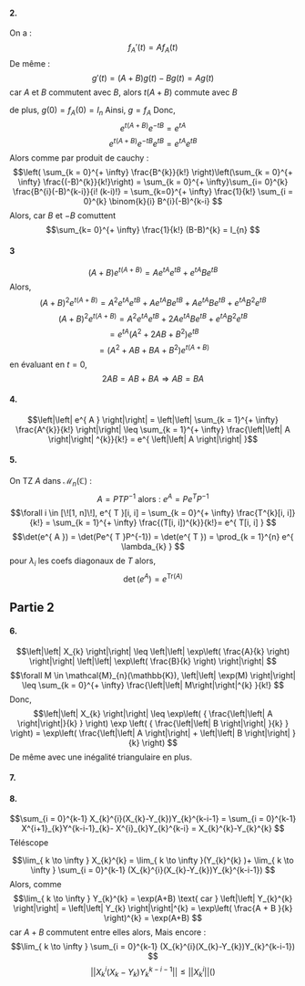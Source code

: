 #### 2.
On a : 
$$f_{A}'(t)=Af_{A}(t)$$
De même : 
$$g'(t) = (A+B)g(t) - Bg(t) = Ag(t) $$
car $A$ et $B$ commutent avec $B$, alors $t(A+B)$ commute avec $B$

de plus, $g(0) = f_{A}(0) = I_{n}$
Ainsi, $g= f_{A}$ Donc, 
$$e^{t(A+B) }e^{ -tB } = e^{ tA }$$
$$e^{ t(A+B) } e^{ -tB } e^{ tB } = e^{ tA }e^{ tB }$$
Alors comme par produit de cauchy : 
$$\left( \sum_{k = 0}^{+ \infty} \frac{B^{k}}{k!} \right)\left(\sum_{k = 0}^{+ \infty} \frac{(-B)^{k}}{k!}\right) = \sum_{k = 0}^{+ \infty}\sum_{i= 0}^{k} \frac{B^{i}(-B)^{k-i}}{i! (k-i)!} = \sum_{k=0}^{+ \infty} \frac{1}{k!} \sum_{i = 0}^{k} \binom{k}{i} B^{i}(-B)^{k-i} $$
Alors, car $B$ et $-B$ comuttent
$$\sum_{k=  0}^{+ \infty} \frac{1}{k!} (B-B)^{k} = I_{n} $$

#### 3
$$(A+B)e^{ t(A+B) } = Ae^{ tA }e^{ tB } + e^{ tA }Be^{ tB } $$
Alors, 
$$(A+B)^{2} e^{ t(A+B) } = A^{2}e^{ tA }e^{ tB } + Ae^{ tA }Be^{ tB } + Ae^{ tA } Be^{ tB } + e^{ tA } B^{2}e^{ tB }$$
$$(A+B)^{2}e^{ t(A+B) } =A^{2}e^{ tA } e^{ tB } + 2 A e^{ tA } B e^{ tB } + e^{ tA } B^{2}e^{ tB }$$
$$= e^{ tA }(A^{2}+ 2AB + B^{2})e^{ tB } $$
$$= (A^{2} + AB + BA + B^{2}) e^{ t(A+B) }  $$
en évaluant en $t=0$, 
$$2AB = AB+BA \Rightarrow  AB = BA$$

#### 4.
$$\left|\left| e^{ A } \right|\right| = \left|\left| \sum_{k = 1}^{+ \infty} \frac{A^{k}}{k!} \right|\right| \leq \sum_{k = 1}^{+ \infty} \frac{\left|\left| A \right|\right| ^{k}}{k!} = e^{ \left|\left| A \right|\right|  }$$

#### 5.
On TZ $A$ dans $\mathcal{M}_{n}(\mathbb{C})$ : 
$$A = PTP^{-1} \text{ alors : } e^{ A } = P e^{ T } P^{-1}$$
$$\forall i \in [\![1, n]\!], e^{ T }[i, i] = \sum_{k = 0}^{+ \infty}  \frac{T^{k}[i, i]}{k!} = \sum_{k = 1}^{+ \infty} \frac{(T[i, i])^{k}}{k!}= e^{ T[i, i] } $$
$$\det(e^{ A }) = \det(Pe^{ T }P^{-1}) = \det(e^{ T }) = \prod_{k = 1}^{n} e^{ \lambda_{k} } $$
pour $\lambda_{i}$ les coefs diagonaux de $T$ alors, 
$$\det(e^{ A }) = e^{ \mathrm{Tr}(A) }$$

## Partie 2
#### 6.
$$\left|\left| X_{k} \right|\right| \leq  \left|\left| \exp\left( \frac{A}{k} \right) \right|\right| \left|\left| \exp\left( \frac{B}{k} \right) \right|\right|  $$
$$\forall M \in \mathcal{M}_{n}(\mathbb{K}), \left|\left| \exp(M) \right|\right|  \leq  \sum_{k = 0}^{+ \infty} \frac{\left|\left| M\right|\right|^{k}  }{k!} $$
Donc, 
$$\left|\left| X_{k} \right|\right| \leq \exp\left( { \frac{\left|\left| A \right|\right|}{k}  } \right) \exp \left( { \frac{\left|\left| B \right|\right| }{k} } \right) = \exp\left( \frac{\left|\left| A \right|\right| + \left|\left| B \right|\right| }{k} \right) $$
De même avec une inégalité triangulaire en plus. 

#### 7.

#### 8.
$$\sum_{i = 0}^{k-1} X_{k}^{i}(X_{k}-Y_{k})Y_{k}^{k-i-1} = \sum_{i = 0}^{k-1} X^{i+1}_{k}Y^{k-i-1}_{k}- X^{i}_{k}Y_{k}^{k-i} = X_{k}^{k}-Y_{k}^{k} $$
Téléscope

$$\lim_{ k \to \infty } X_{k}^{k} = \lim_{ k \to \infty }(Y_{k}^{k} )+ \lim_{ k \to \infty } \sum_{i = 0}^{k-1} (X_{k}^{i}(X_{k}-Y_{k})Y_{k}^{k-i-1})  $$
Alors, comme 
$$\lim_{ k \to \infty } Y_{k}^{k} = \exp(A+B)   \text{ car } \left|\left| Y_{k}^{k} \right|\right| = \left|\left| Y_{k} \right|\right|^{k} = \exp\left( \frac{A + B }{k} \right)^{k} = \exp(A+B) $$
car $A+B$ commutent entre elles alors, 
Mais encore : 
$$\lim_{ k \to \infty } \sum_{i = 0}^{k-1} (X_{k}^{i}(X_{k}-Y_{k})Y_{k}^{k-i-1})  $$
$$\left|\left| X_{k}^{i}(X_{k}-Y_{k})Y_{k}^{k-i-1} \right|\right| \leq \left|\left| X_{k}^{i}  \right|\right| () $$
